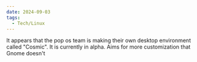 ```yaml
---
date: 2024-09-03
tags:
  - Tech/Linux
---
```

It appears that the pop os team is making their own desktop environment called "Cosmic". It is currently in alpha. Aims for more customization that Gnome doesn't 